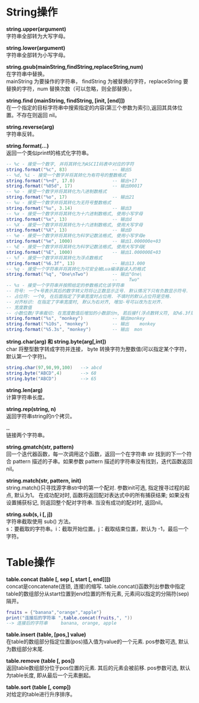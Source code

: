 # String操作

**string.upper(argument)**  
字符串全部转为大写字母。

**string.lower(argument)**  
字符串全部转为小写字母。

**string.gsub(mainString,findString,replaceString,num)**  
在字符串中替换。  
mainString 为要操作的字符串， findString 为被替换的字符，replaceString 要替换的字符，num 替换次数（可以忽略，则全部替换）。

**string.find (mainString, findString, [init, [end]])**  
在一个指定的目标字符串中搜索指定的内容(第三个参数为索引),返回其具体位置。不存在则返回 nil。

**string.reverse(arg)**  
字符串反转。

**string.format(...)**  
返回一个类似printf的格式化字符串。

```lua
-- %c - 接受一个数字, 并将其转化为ASCII码表中对应的字符
string.format("%c", 83)                 -- 输出S
-- %d, %i - 接受一个数字并将其转化为有符号的整数格式
string.format("%+d", 17.0)              -- 输出+17
string.format("%05d", 17)               -- 输出00017
-- %o - 接受一个数字并将其转化为八进制数格式
string.format("%o", 17)                 -- 输出21
-- %u - 接受一个数字并将其转化为无符号整数格式
string.format("%u", 3.14)               -- 输出3
-- %x - 接受一个数字并将其转化为十六进制数格式, 使用小写字母
string.format("%x", 13)                 -- 输出d
-- %X - 接受一个数字并将其转化为十六进制数格式, 使用大写字母
string.format("%X", 13)                 -- 输出D
-- %e - 接受一个数字并将其转化为科学记数法格式, 使用小写字母e
string.format("%e", 1000)               -- 输出1.000000e+03
-- %E - 接受一个数字并将其转化为科学记数法格式, 使用大写字母E
string.format("%E", 1000)               -- 输出1.000000E+03
-- %f - 接受一个数字并将其转化为浮点数格式
string.format("%6.3f", 13)              -- 输出13.000
-- %q - 接受一个字符串并将其转化为可安全被Lua编译器读入的格式
string.format("%q", "One\nTwo")         -- 输出"One\
                                        -- 　　Two"
-- %s - 接受一个字符串并按照给定的参数格式化该字符串
-- 符号: 一个+号表示其后的数字转义符将让正数显示正号. 默认情况下只有负数显示符号.
-- 占位符: 一个0, 在后面指定了字串宽度时占位用. 不填时的默认占位符是空格.
-- 对齐标识: 在指定了字串宽度时, 默认为右对齐, 增加-号可以改为左对齐.
-- 宽度数值
-- 小数位数/字串裁切: 在宽度数值后增加的小数部分n, 若后接f(浮点数转义符, 如%6.3f则设定该浮点数的小数只保留n位, 若后接s(字符串转义符, 如%5.3s)则设定该字符串只显示前n位.
string.format("%s", "monkey")           -- 输出monkey
string.format("%10s", "monkey")         -- 输出    monkey
string.format("%5.3s", "monkey")        -- 输出  mon
```

**string.char(arg) 和 string.byte(arg[,int])**  
char 将整型数字转成字符并连接， byte 转换字符为整数值(可以指定某个字符，默认第一个字符)。

```lua
string.char(97,98,99,100)   --> abcd
string.byte("ABCD",4)       --> 68
string.byte("ABCD")         --> 65
```

**string.len(arg)**  
计算字符串长度。

**string.rep(string, n)**  
返回字符串string的n个拷贝。

**..**  
链接两个字符串。

**string.gmatch(str, pattern)**  
回一个迭代器函数，每一次调用这个函数，返回一个在字符串 str 找到的下一个符合 pattern 描述的子串。如果参数 pattern 描述的字符串没有找到，迭代函数返回nil。

**string.match(str, pattern, init)**  
string.match()只寻找源字串str中的第一个配对. 参数init可选, 指定搜寻过程的起点, 默认为1。
在成功配对时, 函数将返回配对表达式中的所有捕获结果; 如果没有设置捕获标记, 则返回整个配对字符串. 当没有成功的配对时, 返回nil。

**string.sub(s, i [, j])**  
字符串截取使用 sub() 方法。  
s：要截取的字符串。i：截取开始位置。j：截取结束位置，默认为 -1，最后一个字符。

# Table操作

**table.concat (table [, sep [, start [, end]]])**  
concat是concatenate(连锁, 连接)的缩写. table.concat()函数列出参数中指定table的数组部分从start位置到end位置的所有元素, 元素间以指定的分隔符(sep)隔开。

```lua
fruits = {"banana","orange","apple"}
print("连接后的字符串 ",table.concat(fruits,", "))
--> 连接后的字符串     banana, orange, apple
```

**table.insert (table, [pos,] value)**  
在table的数组部分指定位置(pos)插入值为value的一个元素. pos参数可选, 默认为数组部分末尾.

**table.remove (table [, pos])**  
返回table数组部分位于pos位置的元素. 其后的元素会被前移. pos参数可选, 默认为table长度, 即从最后一个元素删起。

**table.sort (table [, comp])**  
对给定的table进行升序排序。